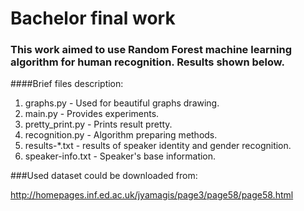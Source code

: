 # Bachelor final work

### This work aimed to use Random Forest machine learning algorithm for human recognition. Results shown below.

####Brief files description:
  1. graphs.py - Used for beautiful graphs drawing.
  2. main.py - Provides experiments.
  3. pretty_print.py - Prints result pretty.
  4. recognition.py - Algorithm preparing methods.
  5. results-*.txt - results of speaker identity and gender recognition.
  6. speaker-info.txt - Speaker's base information.

###Used dataset could be downloaded from:

  http://homepages.inf.ed.ac.uk/jyamagis/page3/page58/page58.html